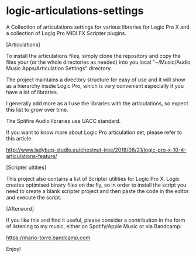 # logic-articulations-settings
A Collection of articulations settings for various libraries for Logic Pro X
and a collection of Logig Pro MIDI FX Scripter plugins.

[Articulations]

To install the articulations files, simply clone the repository and copy
the files your (or the whole directories as needed) into you
local "~/Music/Audio Music Apps/Articulation Settings" directory.

The project maintains a directory structure for easy of use and
it will show as a hierarchy insdie Logic Pro, which is very convenient
especially if you have a lot of libraries.

I generally add more as a I use the libraries with the articulations,
so expect this list to grow over time.

The Spitfire Audio libraries use UACC standard.

If you want to know more about Logic Pro articulation set,
please refer to this article:

http://www.ladybug-studio.eu/chestnut-tree/2018/06/21/logic-pro-x-10-4-articulations-feature/

[Scripter ultities]

This project also contains a list of Scripter utilities for Logic Pro X.
Logic creates optimised binary files on the fly, so in order to install
the script you need to create a blank scripter project and then paste
the code in the editor and execute the script.

[Afterword]

If you like this and find it useful, please consider a contribution
in the form of listening to my music, either on Spotify/Apple Music or
via Bandcamp:

https://mario-torre.bandcamp.com

Enjoy!
